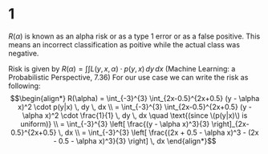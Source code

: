 # 1

$R(\alpha)$ is known as an alpha risk or as a type 1 error or as a false positive. This means an incorrect classification as poitive while the actual class was negative.

Risk is given by $R(\alpha) = \int \int L(y, x, \alpha) \cdot p(y, x) \, dy \, dx$ (Machine Learning: a Probabilistic Perspective, 7.36)
For our use case we can write the risk as following:
$$\begin{align*}
R(\alpha) = \int_{-3}^{3} \int_{2x-0.5}^{2x+0.5} (y - \alpha x)^2 \cdot p(y|x) \, dy \, dx \\
= \int_{-3}^{3} \int_{2x-0.5}^{2x+0.5} (y - \alpha x)^2 \cdot \frac{1}{1} \, dy \, dx \quad \text{(since \(p(y|x)\) is uniform)} \\
= \int_{-3}^{3} \left[ \frac{(y - \alpha x)^3}{3} \right]_{2x-0.5}^{2x+0.5} \, dx \\
= \int_{-3}^{3} \left[ \frac{(2x + 0.5 - \alpha x)^3 - (2x - 0.5 - \alpha x)^3}{3} \right] \, dx
\end{align*}$$